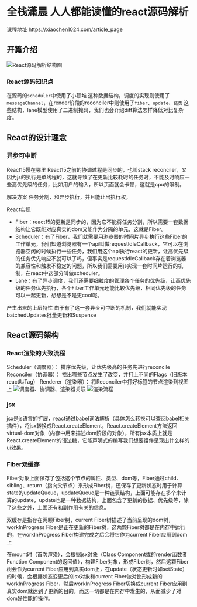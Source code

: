 # 全栈潇晨 人人都能读懂的react源码解析

课程地址
<https://xiaochen1024.com/article_page>

## 开篇介绍

![React源码解析结构图](https://gitee.com/xiaochen1024/assets/raw/master/assets/react%E6%BA%90%E7%A0%811.1.png)

### React源码知识点

在源码的`scheduler`中使用了小顶堆 这种数据结构，调度的实现则使用了`messageChannel`，在render阶段的reconciler中则使用了`fiber`、`update`、`链表` 这些结构，lane模型使用了二进制掩码，我们也会介绍diff算法怎样降低对比复杂度。

## React的设计理念

### 异步可中断

React15慢在哪里
React15之前的协调过程是同步的，也叫stack reconciler，又因为js的执行是单线程的，这就导致了在更新比较耗时的任务时，不能及时响应一些高优先级的任务，比如用户的输入，所以页面就会卡顿，这就是cpu的限制。

解决方案
任务分割，和异步执行，并且能让出执行权，

React实现

- Fiber：react15的更新是同步的，因为它不能将任务分割，所以需要一套数据结构让它既能对应真实的dom又能作为分隔的单元，这就是Fiber。
- Scheduler：有了Fiber，我们就需要用浏览器的时间片异步执行这些Fiber的工作单元，我们知道浏览器有一个api叫做requestIdleCallback，它可以在浏览器空闲的时候执行一些任务，我们用这个api执行react的更新，让高优先级的任务优先响应不就可以了吗，但事实是requestIdleCallback存在着浏览器的兼容性和触发不稳定的问题，所以我们需要用js实现一套时间片运行的机制，在react中这部分叫做scheduler。
- Lane：有了异步调度，我们还需要细粒度的管理各个任务的优先级，让高优先级的任务优先执行，各个Fiber工作单元还能比较优先级，相同优先级的任务可以一起更新，想想是不是更cool呢。

产生出来的上层特性
由于有了这一套异步可中断的机制，我们就能实现batchedUpdates批量更新和Suspense

## React源码架构

### React渲染的大致流程

Scheduler（调度器）： 排序优先级，让优先级高的任务先进行reconcile
Reconciler（协调器）： 找出哪些节点发生了改变，并打上不同的Flags（旧版本react叫Tag）
Renderer（渲染器）： 将Reconciler中打好标签的节点渲染到视图上
![调度器、协调器、渲染器关联](https://gitee.com/xiaochen1024/assets/raw/master/assets/react%E6%BA%90%E7%A0%813.1.png)
![渲染流程](https://gitee.com/xiaochen1024/assets/raw/master/assets/20210602082005.png)

### jsx

jsx是js语言的扩展，react通过babel词法解析（具体怎么转换可以查阅babel相关插件），将jsx转换成React.createElement，React.createElement方法返回virtual-dom对象（内存中用来描述dom阶段的对象），所有jsx本质上就是React.createElement的语法糖，它能声明式的编写我们想要组件呈现出什么样的ui效果。

### Fiber双缓存

Fiber对象上面保存了包括这个节点的属性、类型、dom等，Fiber通过child、sibling、return（指向父节点）来形成Fiber树，还保存了更新状态时用于计算state的updateQueue，updateQueue是一种链表结构，上面可能存在多个未计算的update，update也是一种数据结构，上面包含了更新的数据、优先级等，除了这些之外，上面还有和副作用有关的信息。

双缓存是指存在两颗Fiber树，current Fiber树描述了当前呈现的dom树，workInProgress Fiber是正在更新的Fiber树，这两颗Fiber树都是在内存中运行的，在workInProgress Fiber构建完成之后会将它作为current Fiber应用到dom上

在mount时（首次渲染），会根据jsx对象（Class Component或的render函数者Function Component的返回值），构建Fiber对象，形成Fiber树，然后这颗Fiber树会作为current Fiber应用到真实dom上，在update（状态更新时如setState）的时候，会根据状态变更后的jsx对象和current Fiber做对比形成新的workInProgress Fiber，然后workInProgress Fiber切换成current Fiber应用到真实dom就达到了更新的目的，而这一切都是在内存中发生的，从而减少了对dom好性能的操作。

